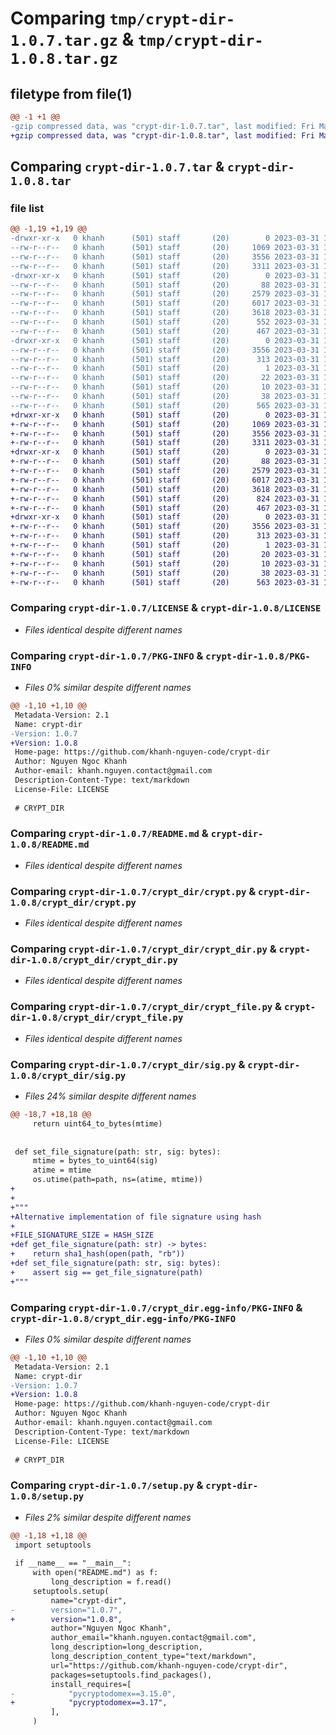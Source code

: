 # Comparing `tmp/crypt-dir-1.0.7.tar.gz` & `tmp/crypt-dir-1.0.8.tar.gz`

## filetype from file(1)

```diff
@@ -1 +1 @@
-gzip compressed data, was "crypt-dir-1.0.7.tar", last modified: Fri Mar 31 14:40:29 2023, max compression
+gzip compressed data, was "crypt-dir-1.0.8.tar", last modified: Fri Mar 31 15:19:03 2023, max compression
```

## Comparing `crypt-dir-1.0.7.tar` & `crypt-dir-1.0.8.tar`

### file list

```diff
@@ -1,19 +1,19 @@
-drwxr-xr-x   0 khanh      (501) staff       (20)        0 2023-03-31 14:40:29.702054 crypt-dir-1.0.7/
--rw-r--r--   0 khanh      (501) staff       (20)     1069 2023-03-31 12:34:48.000000 crypt-dir-1.0.7/LICENSE
--rw-r--r--   0 khanh      (501) staff       (20)     3556 2023-03-31 14:40:29.701897 crypt-dir-1.0.7/PKG-INFO
--rw-r--r--   0 khanh      (501) staff       (20)     3311 2023-03-31 14:19:49.000000 crypt-dir-1.0.7/README.md
-drwxr-xr-x   0 khanh      (501) staff       (20)        0 2023-03-31 14:40:29.700675 crypt-dir-1.0.7/crypt_dir/
--rw-r--r--   0 khanh      (501) staff       (20)       88 2023-03-31 12:34:48.000000 crypt-dir-1.0.7/crypt_dir/__init__.py
--rw-r--r--   0 khanh      (501) staff       (20)     2579 2023-03-31 14:08:30.000000 crypt-dir-1.0.7/crypt_dir/crypt.py
--rw-r--r--   0 khanh      (501) staff       (20)     6017 2023-03-31 14:08:30.000000 crypt-dir-1.0.7/crypt_dir/crypt_dir.py
--rw-r--r--   0 khanh      (501) staff       (20)     3618 2023-03-31 14:38:51.000000 crypt-dir-1.0.7/crypt_dir/crypt_file.py
--rw-r--r--   0 khanh      (501) staff       (20)      552 2023-03-31 14:38:51.000000 crypt-dir-1.0.7/crypt_dir/sig.py
--rw-r--r--   0 khanh      (501) staff       (20)      467 2023-03-31 14:02:04.000000 crypt-dir-1.0.7/crypt_dir/util.py
-drwxr-xr-x   0 khanh      (501) staff       (20)        0 2023-03-31 14:40:29.701683 crypt-dir-1.0.7/crypt_dir.egg-info/
--rw-r--r--   0 khanh      (501) staff       (20)     3556 2023-03-31 14:40:29.000000 crypt-dir-1.0.7/crypt_dir.egg-info/PKG-INFO
--rw-r--r--   0 khanh      (501) staff       (20)      313 2023-03-31 14:40:29.000000 crypt-dir-1.0.7/crypt_dir.egg-info/SOURCES.txt
--rw-r--r--   0 khanh      (501) staff       (20)        1 2023-03-31 14:40:29.000000 crypt-dir-1.0.7/crypt_dir.egg-info/dependency_links.txt
--rw-r--r--   0 khanh      (501) staff       (20)       22 2023-03-31 14:40:29.000000 crypt-dir-1.0.7/crypt_dir.egg-info/requires.txt
--rw-r--r--   0 khanh      (501) staff       (20)       10 2023-03-31 14:40:29.000000 crypt-dir-1.0.7/crypt_dir.egg-info/top_level.txt
--rw-r--r--   0 khanh      (501) staff       (20)       38 2023-03-31 14:40:29.702097 crypt-dir-1.0.7/setup.cfg
--rw-r--r--   0 khanh      (501) staff       (20)      565 2023-03-31 14:38:51.000000 crypt-dir-1.0.7/setup.py
+drwxr-xr-x   0 khanh      (501) staff       (20)        0 2023-03-31 15:19:03.977844 crypt-dir-1.0.8/
+-rw-r--r--   0 khanh      (501) staff       (20)     1069 2023-03-31 12:34:48.000000 crypt-dir-1.0.8/LICENSE
+-rw-r--r--   0 khanh      (501) staff       (20)     3556 2023-03-31 15:19:03.977693 crypt-dir-1.0.8/PKG-INFO
+-rw-r--r--   0 khanh      (501) staff       (20)     3311 2023-03-31 14:19:49.000000 crypt-dir-1.0.8/README.md
+drwxr-xr-x   0 khanh      (501) staff       (20)        0 2023-03-31 15:19:03.976663 crypt-dir-1.0.8/crypt_dir/
+-rw-r--r--   0 khanh      (501) staff       (20)       88 2023-03-31 12:34:48.000000 crypt-dir-1.0.8/crypt_dir/__init__.py
+-rw-r--r--   0 khanh      (501) staff       (20)     2579 2023-03-31 14:08:30.000000 crypt-dir-1.0.8/crypt_dir/crypt.py
+-rw-r--r--   0 khanh      (501) staff       (20)     6017 2023-03-31 14:08:30.000000 crypt-dir-1.0.8/crypt_dir/crypt_dir.py
+-rw-r--r--   0 khanh      (501) staff       (20)     3618 2023-03-31 14:38:51.000000 crypt-dir-1.0.8/crypt_dir/crypt_file.py
+-rw-r--r--   0 khanh      (501) staff       (20)      824 2023-03-31 14:44:06.000000 crypt-dir-1.0.8/crypt_dir/sig.py
+-rw-r--r--   0 khanh      (501) staff       (20)      467 2023-03-31 14:02:04.000000 crypt-dir-1.0.8/crypt_dir/util.py
+drwxr-xr-x   0 khanh      (501) staff       (20)        0 2023-03-31 15:19:03.977522 crypt-dir-1.0.8/crypt_dir.egg-info/
+-rw-r--r--   0 khanh      (501) staff       (20)     3556 2023-03-31 15:19:03.000000 crypt-dir-1.0.8/crypt_dir.egg-info/PKG-INFO
+-rw-r--r--   0 khanh      (501) staff       (20)      313 2023-03-31 15:19:03.000000 crypt-dir-1.0.8/crypt_dir.egg-info/SOURCES.txt
+-rw-r--r--   0 khanh      (501) staff       (20)        1 2023-03-31 15:19:03.000000 crypt-dir-1.0.8/crypt_dir.egg-info/dependency_links.txt
+-rw-r--r--   0 khanh      (501) staff       (20)       20 2023-03-31 15:19:03.000000 crypt-dir-1.0.8/crypt_dir.egg-info/requires.txt
+-rw-r--r--   0 khanh      (501) staff       (20)       10 2023-03-31 15:19:03.000000 crypt-dir-1.0.8/crypt_dir.egg-info/top_level.txt
+-rw-r--r--   0 khanh      (501) staff       (20)       38 2023-03-31 15:19:03.977891 crypt-dir-1.0.8/setup.cfg
+-rw-r--r--   0 khanh      (501) staff       (20)      563 2023-03-31 15:18:33.000000 crypt-dir-1.0.8/setup.py
```

### Comparing `crypt-dir-1.0.7/LICENSE` & `crypt-dir-1.0.8/LICENSE`

 * *Files identical despite different names*

### Comparing `crypt-dir-1.0.7/PKG-INFO` & `crypt-dir-1.0.8/PKG-INFO`

 * *Files 0% similar despite different names*

```diff
@@ -1,10 +1,10 @@
 Metadata-Version: 2.1
 Name: crypt-dir
-Version: 1.0.7
+Version: 1.0.8
 Home-page: https://github.com/khanh-nguyen-code/crypt-dir
 Author: Nguyen Ngoc Khanh
 Author-email: khanh.nguyen.contact@gmail.com
 Description-Content-Type: text/markdown
 License-File: LICENSE
 
 # CRYPT_DIR
```

### Comparing `crypt-dir-1.0.7/README.md` & `crypt-dir-1.0.8/README.md`

 * *Files identical despite different names*

### Comparing `crypt-dir-1.0.7/crypt_dir/crypt.py` & `crypt-dir-1.0.8/crypt_dir/crypt.py`

 * *Files identical despite different names*

### Comparing `crypt-dir-1.0.7/crypt_dir/crypt_dir.py` & `crypt-dir-1.0.8/crypt_dir/crypt_dir.py`

 * *Files identical despite different names*

### Comparing `crypt-dir-1.0.7/crypt_dir/crypt_file.py` & `crypt-dir-1.0.8/crypt_dir/crypt_file.py`

 * *Files identical despite different names*

### Comparing `crypt-dir-1.0.7/crypt_dir/sig.py` & `crypt-dir-1.0.8/crypt_dir/sig.py`

 * *Files 24% similar despite different names*

```diff
@@ -18,7 +18,18 @@
     return uint64_to_bytes(mtime)
 
 
 def set_file_signature(path: str, sig: bytes):
     mtime = bytes_to_uint64(sig)
     atime = mtime
     os.utime(path=path, ns=(atime, mtime))
+
+
+"""
+Alternative implementation of file signature using hash
+
+FILE_SIGNATURE_SIZE = HASH_SIZE
+def get_file_signature(path: str) -> bytes:
+    return sha1_hash(open(path, "rb"))
+def set_file_signature(path: str, sig: bytes):
+    assert sig == get_file_signature(path)
+"""
```

### Comparing `crypt-dir-1.0.7/crypt_dir.egg-info/PKG-INFO` & `crypt-dir-1.0.8/crypt_dir.egg-info/PKG-INFO`

 * *Files 0% similar despite different names*

```diff
@@ -1,10 +1,10 @@
 Metadata-Version: 2.1
 Name: crypt-dir
-Version: 1.0.7
+Version: 1.0.8
 Home-page: https://github.com/khanh-nguyen-code/crypt-dir
 Author: Nguyen Ngoc Khanh
 Author-email: khanh.nguyen.contact@gmail.com
 Description-Content-Type: text/markdown
 License-File: LICENSE
 
 # CRYPT_DIR
```

### Comparing `crypt-dir-1.0.7/setup.py` & `crypt-dir-1.0.8/setup.py`

 * *Files 2% similar despite different names*

```diff
@@ -1,18 +1,18 @@
 import setuptools
 
 if __name__ == "__main__":
     with open("README.md") as f:
         long_description = f.read()
     setuptools.setup(
         name="crypt-dir",
-        version="1.0.7",
+        version="1.0.8",
         author="Nguyen Ngoc Khanh",
         author_email="khanh.nguyen.contact@gmail.com",
         long_description=long_description,
         long_description_content_type="text/markdown",
         url="https://github.com/khanh-nguyen-code/crypt-dir",
         packages=setuptools.find_packages(),
         install_requires=[
-            "pycryptodomex==3.15.0",
+            "pycryptodomex==3.17",
         ],
     )
```

